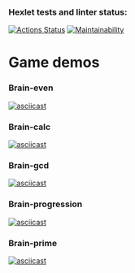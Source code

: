 ### Hexlet tests and linter status:
[![Actions Status](https://github.com/mker/frontend-project-44/workflows/hexlet-check/badge.svg)](https://github.com/mker/frontend-project-44/actions)
[![Maintainability](https://api.codeclimate.com/v1/badges/ccae448173633102fa45/maintainability)](https://codeclimate.com/github/mker/frontend-project-44/maintainability)


# Game demos
### Brain-even
[![asciicast](https://asciinema.org/a/605203.svg)](https://asciinema.org/a/605203)

### Brain-calc
[![asciicast](https://asciinema.org/a/605845.svg)](https://asciinema.org/a/605845)

### Brain-gcd
[![asciicast](https://asciinema.org/a/606157.svg)](https://asciinema.org/a/606157)

### Brain-progression
[![asciicast](https://asciinema.org/a/606184.svg)](https://asciinema.org/a/606184)

### Brain-prime
[![asciicast](https://asciinema.org/a/606206.svg)](https://asciinema.org/a/606206)
